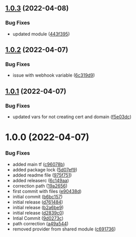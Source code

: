## [1.0.3](https://github.com/sachinyadavg/aws-atlantis-demo-module/compare/v1.0.2...v1.0.3) (2022-04-08)


### Bug Fixes

* updated module ([443f395](https://github.com/sachinyadavg/aws-atlantis-demo-module/commit/443f39501e77f19c99f65e0b56158e3b27bad915))

## [1.0.2](https://github.com/sachinyadavg/aws-atlantis-demo-module/compare/v1.0.1...v1.0.2) (2022-04-07)


### Bug Fixes

* issue with webhook variable ([6c319d9](https://github.com/sachinyadavg/aws-atlantis-demo-module/commit/6c319d916a2ec31fe4ed4d5feb09ff7889c41836))

## [1.0.1](https://github.com/sachinyadavg/aws-atlantis-demo-module/compare/v1.0.0...v1.0.1) (2022-04-07)


### Bug Fixes

* updated vars for not creating cert and domain ([f5e03dc](https://github.com/sachinyadavg/aws-atlantis-demo-module/commit/f5e03dcbc49682be02b76f88fa189b57901a3e8c))

# 1.0.0 (2022-04-07)


### Bug Fixes

* added main tf ([c96078b](https://github.com/sachinyadavg/aws-atlantis-demo-module/commit/c96078b3ed8e453499954556109dac9043a0767e))
* added package lock ([5d07ef9](https://github.com/sachinyadavg/aws-atlantis-demo-module/commit/5d07ef9623822f01e6de5996aa9d5affa1fae5e3))
* added readme file ([975f751](https://github.com/sachinyadavg/aws-atlantis-demo-module/commit/975f751b6df4500bd6a99064d89fef8fb943eb20))
* added releaserc ([6c149aa](https://github.com/sachinyadavg/aws-atlantis-demo-module/commit/6c149aab7478b2f966c29996786456245a332277))
* correction path ([19a2656](https://github.com/sachinyadavg/aws-atlantis-demo-module/commit/19a2656d6d0d94f5d74c11dda20f0a58497b0965))
* first commit with files ([e90438d](https://github.com/sachinyadavg/aws-atlantis-demo-module/commit/e90438dbc6b43b16e7812230ecbf75255f9a4878))
* initial commit ([b6bc157](https://github.com/sachinyadavg/aws-atlantis-demo-module/commit/b6bc15776830c1705a0e23992516476fbabbf29f))
* initial release ([d761484](https://github.com/sachinyadavg/aws-atlantis-demo-module/commit/d761484d6fba79fec954d358615ff24a55993603))
* initial release ([b2a6be9](https://github.com/sachinyadavg/aws-atlantis-demo-module/commit/b2a6be9b31d04177074a37d005dcb2f3de4481fb))
* initial release ([d2839c0](https://github.com/sachinyadavg/aws-atlantis-demo-module/commit/d2839c0e1ca22d9868cf6208d528d47511e928bb))
* Intial Commit ([9d0273c](https://github.com/sachinyadavg/aws-atlantis-demo-module/commit/9d0273c7db30825e67def61f612edffee3b83a34))
* path correction ([a49a544](https://github.com/sachinyadavg/aws-atlantis-demo-module/commit/a49a5441ea6769d05db7f855da304866616b6e31))
* removed provider from shared module ([c691736](https://github.com/sachinyadavg/aws-atlantis-demo-module/commit/c69173628543e505c3bd158d851e4a8244a30148))
